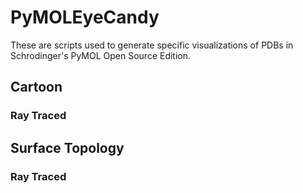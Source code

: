 # PyMOLEyeCandy
These are scripts used to generate specific visualizations of PDBs in Schrodinger's PyMOL Open Source Edition.

## Cartoon 

### Ray Traced

## Surface Topology 

### Ray Traced 
